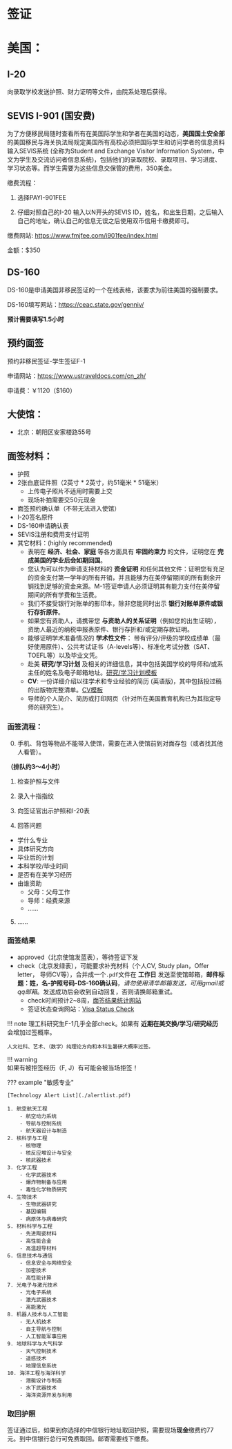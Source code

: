 # 签证
# 美国：
## I-20 
向录取学校发送护照、财力证明等文件，由院系处理后获得。

## SEVIS I-901 (国安费)
为了方便移民局随时查看所有在美国际学生和学者在美国的动态，**美国国土安全部**的美国移民与海关执法局规定美国所有高校必须把国际学生和访问学者的信息资料输入SEVIS系统 (全称为Student and Exchange Visitor Information System，中文为学生及交流访问者信息系统)，包括他们的录取院校、录取项目、学习进度、学习状态等。而学生需要为这些信息交保管的费用，350美金。

缴费流程：

1. 选择PAYI-901FEE

2. 仔细对照自己的I-20 输入以N开头的SEVIS ID，姓名，和出生日期，之后输入自己的地址，确认自己的信息无误之后使用双币信用卡缴费即可。

缴费网站: <https://www.fmjfee.com/i901fee/index.html>

金额：$350

## DS-160
DS-160是申请美国非移民签证的一个在线表格，该要求为前往美国的强制要求。

DS-160填写网站：<https://ceac.state.gov/genniv/>

**预计需要填写1.5小时**

## 预约面签
预约非移民签证-学生签证F-1

申请网站：<https://www.ustraveldocs.com/cn_zh/>

申请费：￥1120（$160）

## 大使馆：
 - 北京：朝阳区安家楼路55号

## 面签材料：
- 护照
- 2张白底证件照（2英寸 * 2英寸，约51毫米 * 51毫米）
    - 上传电子照片不适用时需要上交
    - 现场补拍需要交50元现金
- 面签预约确认单（不带无法进入使馆）
- I-20签名原件
- DS-160申请确认表
- SEVIS注册和费用支付证明
- 其它材料：(highly recommended)
    - 表明在 **经济、社会、家庭** 等各方面具有 **牢固约束力** 的文件，证明您在 **完成美国的学业后会如期回国**。
    - 您认为可以作为申请支持材料的 **资金证明** 和任何其他文件：证明您有充足的资金支付第一学年的所有开销，并且能够为在美停留期间的所有剩余开销找到足够的资金来源。M-1签证申请人必须证明其有能力支付在美停留期间的所有学费和生活费。
    - 我们不接受银行对账单的影印本，除非您能同时出示 **银行对账单原件或银行存折原件**。
    - 如果您有资助人，请携带您 **与资助人的关系证明**（例如您的出生证明），资助人最近的纳税申报表原件、银行存折和/或定期存款证明。
    - 能够证明学术准备情况的 **学术性文件**： 带有评分/评级的学校成绩单（最好使用原件）、公共考试证书（A-levels等）、标准化考试分数（SAT、TOEFL等）以及毕业文凭。
    - 赴美 **研究/学习计划** 及相关的详细信息，其中包括美国学校的导师和/或系主任的姓名及电子邮箱地址。[研究/学习计划模板](https://www.ustraveldocs.com/Research%20or%20Study%20Plan-1.pdf)
    - **CV**: 一份详细介绍以往学术和专业经验的简历 (英语版)，其中包括投过稿的出版物完整清单。[CV模板](https://www.ustraveldocs.com/Resume%CC%81%20LCW%20Edits.pdf)
    - 导师的个人简介、简历或打印网页（针对所在美国教育机构已为其指定导师的研究生）。

### 面签流程：

0. 手机、背包等物品不能带入使馆，需要在进入使馆前到对面存包（或者找其他人看管）。

**（排队约3～4小时）**

1. 检查护照与文件

2. 录入十指指纹

3. 向签证官出示护照和I-20表

4. 回答问题
- 学什么专业
- 具体研究方向
- 毕业后的计划
- 本科学校/毕业时间
- 是否有在美学习经历
- 由谁资助
    - 父母：父母工作
    - 导师：经费来源
    - ……
5. ……

### 面签结果
 - approved（北京使馆发蓝表），等待签证下发
 - check（北京发绿表），可能要求补充材料（个人CV, Study plan，Offer letter， 导师CV等），合并成一个`.pdf`文件在 **工作日** 发送至使馆邮箱，**邮件标题：姓，名-护照号码-DS-160确认码**，*请勿使用清华邮箱发送，可用gmail或qq邮箱*。发送成功后会收到自动回复，否则请换邮箱重试。
    - check时间预计2~8周，[面签结果统计网站](https://checkee.info)
    - 签证状态查询网站：[Visa Status Check](https://ceac.state.gov/CEACStatTracker/Status.aspx?App=NIV)

!!! note
    理工科研究生F-1几乎全部check。如果有 **近期在美交换/学习/研究经历** 会增加过签概率。

    人文社科、艺术、（数学）纯理论方向和本科生暑研大概率过签。

!!! warning   
    如果有被拒签经历（F, J）有可能会被当场拒签！

??? example "敏感专业"

    [Technology Alert List](./alertlist.pdf)

    1. 航空航天工程
        - 航空动力系统
        - 导航与控制系统
        - 航天器设计与制造
    2. 核科学与工程
        - 核物理
        - 核反应堆设计与安全
        - 核武器技术
    3. 化学工程
        - 化学武器技术
        - 爆炸物制备与应用
        - 毒性化学物质研究
    4. 生物技术
        - 生物武器研究
        - 基因编辑
        - 病原体与病毒研究
    5. 材料科学与工程
        - 先进陶瓷材料
        - 高性能合金
        - 高温超导材料
    6. 信息技术与通信
        - 信息安全与网络安全
        - 加密技术
        - 高性能计算
    7. 光电子与激光技术
        - 光电子系统
        - 激光武器技术
        - 高能激光
    8. 机器人技术与人工智能
        - 无人机技术
        - 自主导航与控制
        - 人工智能军事应用
    9. 地球科学与大气科学
        - 天气控制技术
        - 遥感技术
        - 地理信息系统
    10. 海洋工程与海洋科学
        - 潜艇设计与制造
        - 水下武器技术
        - 海洋资源开发与利用
    
### 取回护照

签证通过后，如果到你选择的中信银行地址取回护照，需要现场**现金**缴费约77元。到中信银行总行可免费取回。邮寄需要线下缴费。

